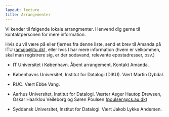 ```yaml
---
layout: lecture
title: Arrangementer
---
```


Vi kender til følgende lokale arrangmenter.
Henvend dig gerne til kontaktpersonen for mere information.

Hvis du vil være på eller fjernes fra denne liste, send et brev til Amanda på ITU (amajo@itu.dk), eller hvis I har mere information (hvem er velkommen, skal man registrere sig, er der sodavand, relevante epostadresser, osv.)

* IT Universitet i København. Åbent arrangement. Kontakt Amanda. 

* Københavns Universitet, Institut for Datalogi (DIKU). Vært Martin Dybdal.

* RUC. Vært Ebbe Vang.

* Aarhus Universitet, Institut for Datalogi. Værter Asger Hautop Drewsen, Oskar Haarklou Veileborg og Søren Poulsen (poulsen@cs.au.dk)


* Syddansk Universitet, Institut for Datalogi. Vært Jakob Lykke Andersen.




